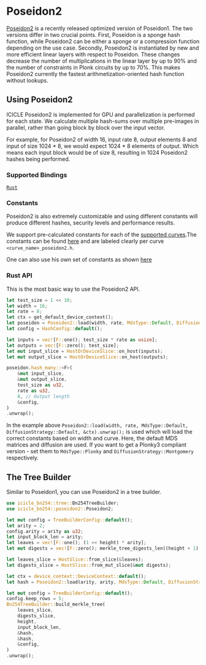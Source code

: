 # Poseidon2

[Poseidon2](https://eprint.iacr.org/2023/323) is a recently released optimized version of Poseidon1. The two versions differ in two crucial points. First, Poseidon is a sponge hash function, while Poseidon2 can be either a sponge or a compression function depending on the use case. Secondly, Poseidon2 is instantiated by new and more efficient linear layers with respect to Poseidon. These changes decrease the number of multiplications in the linear layer by up to 90% and the number of constraints in Plonk circuits by up to 70%. This makes Poseidon2 currently the fastest arithmetization-oriented hash function without lookups.


## Using Poseidon2

ICICLE Poseidon2 is implemented for GPU and parallelization is performed for each state.
We calculate multiple hash-sums over multiple pre-images in parallel, rather than going block by block over the input vector.

For example, for Poseidon2 of width 16, input rate 8, output elements 8 and input of size 1024 * 8, we would expect 1024 * 8 elements of output. Which means each input block would be of size 8, resulting in 1024 Poseidon2 hashes being performed.

### Supported Bindings

[`Rust`](https://github.com/ingonyama-zk/icicle/tree/main/wrappers/rust/icicle-core/src/poseidon2)

### Constants

Poseidon2 is also extremely customizable and using different constants will produce different hashes, security levels and performance results.

We support pre-calculated constants for each of the [supported curves](../core#supported-curves-and-operations).The constants can be found [here](https://github.com/ingonyama-zk/icicle/tree/main/icicle/include/poseidon2/constants) and are labeled clearly per curve `<curve_name>_poseidon2.h`.

One can also use his own set of constants as shown [here](https://github.com/ingonyama-zk/icicle/blob/main/wrappers/rust/icicle-fields/icicle-babybear/src/poseidon2/mod.rs#L290)

### Rust API

This is the most basic way to use the Poseidon2 API.

```rust
let test_size = 1 << 10;
let width = 16;
let rate = 8;
let ctx = get_default_device_context();
let poseidon = Poseidon2::load(width, rate, MdsType::Default, DiffusionStrategy::Default, &ctx).unwrap();
let config = HashConfig::default();

let inputs = vec![F::one(); test_size * rate as usize];
let outputs = vec![F::zero(); test_size];
let mut input_slice = HostOrDeviceSlice::on_host(inputs);
let mut output_slice = HostOrDeviceSlice::on_host(outputs);

poseidon.hash_many::<F>(
    &mut input_slice,
    &mut output_slice,
    test_size as u32,
    rate as u32,
    8, // Output length
    &config,
)
.unwrap();
```

In the example above `Poseidon2::load(width, rate, MdsType::Default, DiffusionStrategy::Default, &ctx).unwrap();` is used which will load the correct constants based on width and curve. Here, the default MDS matrices and diffusion are used. If you want to get a Plonky3 compliant version - set them to `MdsType::Plonky` and `DiffusionStrategy::Montgomery` respectively.

## The Tree Builder

Similar to Poseidon1, you can use Poseidon2 in a tree builder.

```rust
use icicle_bn254::tree::Bn254TreeBuilder;
use icicle_bn254::poseidon2::Poseidon2;

let mut config = TreeBuilderConfig::default();
let arity = 2;
config.arity = arity as u32;
let input_block_len = arity;
let leaves = vec![F::one(); (1 << height) * arity];
let mut digests = vec![F::zero(); merkle_tree_digests_len((height + 1) as u32, arity as u32, 1)];

let leaves_slice = HostSlice::from_slice(&leaves);
let digests_slice = HostSlice::from_mut_slice(&mut digests);

let ctx = device_context::DeviceContext::default();
let hash = Poseidon2::load(arity, arity, MdsType::Default, DiffusionStrategy::Default, &ctx).unwrap();

let mut config = TreeBuilderConfig::default();
config.keep_rows = 5;
Bn254TreeBuilder::build_merkle_tree(
    leaves_slice,
    digests_slice,
    height,
    input_block_len,
    &hash,
    &hash,
    &config,
)
.unwrap();
```

